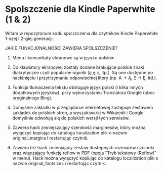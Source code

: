 Spolszczenie dla Kindle Paperwhite (1 & 2)
==========================================

Witam w repozytorium kodu spolszczenia dla czytników Kindle Paperwhite 1-szej i 2-giej generacji.


JAKIE FUNKCJONALNOŚCI ZAWIERA SPOLSZCZENIE?
 
1) Menu i komunikaty ekranowe są w języku polskim.

2) Do klawiatury ekranowej zostały dodane brakujące polskie znaki diakrytyczne czyli popularne ogonki (ą,ę,ć, itp.).  Są one dostępne po naciśnięciu i przytrzymaniu odpowiedniej litery (np. A -> Ą, E -> Ę, itd.).
   
3) Funkcja tłumaczenia tekstu obsługuje język polski (i kilka innych dodatkowych języków), przy wykorzystaniu Translatora Google (oboc oryginalnego Bing).
   
4) Domyślne zakładki w przeglądarce internetowej zastępuje zestawem zakładek do polskich stron, a wyszukiwarki w  Wikipedii i Google domyślnie odwołują się do polskich wersji tych serwisów.
   
5) Zawiera hack zmniejszający szerokość marginesów, który można wyłączyć kopiując do katalogu localization plik o nazwie original_margins i restartując czytnik.
   
6) Zawiera też hack zmieniający zestaw dostępnych rozmiarów czcionki oraz włączający funkcję reflow w PDF (opcja "Tryb tekstowy (Reflow)" w menu).  Hack można wyłączyć kopiując do katalogu localization plik o nazwie original_fontsizes    i restartując czytnik.




